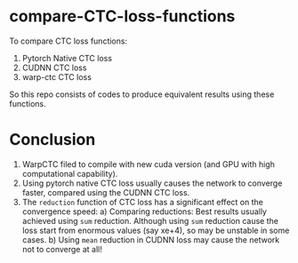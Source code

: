# compare-CTC-loss-functions
To compare CTC loss functions:

1. Pytorch Native CTC loss
2. CUDNN CTC loss
3. warp-ctc CTC loss

So this repo consists of codes to produce equivalent results using these functions.

# Conclusion

1. WarpCTC filed to compile with new cuda version (and GPU with high computational capability).
2. Using pytorch native CTC loss usually causes the network to converge faster, compared using the CUDNN CTC loss.
3. The `reduction` function of CTC loss has a significant effect on the convergence speed:
    a) Comparing reductions: Best results usually achieved using `sum` reduction. Although using `sum` reduction cause the loss start from enormous values (say xe+4), so may be unstable in some cases.
    b) Using `mean` reduction in CUDNN loss may cause the network not to converge at all!
